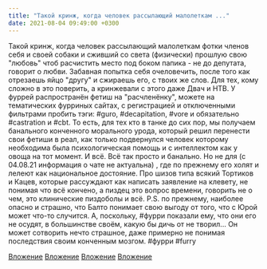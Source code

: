 ```yaml
---
title: "Такой кринж, когда человек рассылающий малолеткам ..."
date: 2021-08-04 09:49:00 +0300
---
```


Такой кринж, когда человек рассылающий малолеткам фотки членов себя и своей собаки и сживший со света (физически) прошлую свою "любовь" чтоб расчистить место под боком папика - не до депутата, говорит о любви.
Забавная попытка себя очеловечить, после того как отрезаешь яйцо "другу" и сжираешь его, с твоих же слов.
Для тех, кому сложно в это поверить, а кринжевали с этого даже Двач и НТВ. У фуррей распространён фетиш на "расчленёнку", можете на тематических фурриных сайтах, с регистрацией и отключенными фильтрами пробить тэги: #guro, #decapitation, #vore и обязательно #castration и #cbt.
То есть, для тех кто в танке до сих пор, мы получаем банального конченного морального урода, который решил перенести свои фетиши в реал, как только подвернулся человек которому необходима была психологическая помощь и с интеллектом как у овоща на тот момент. И всё. Всё так просто и банально. Но не для (с 04.08.21 информация о чате не актуальна) , где по прежнему его холят и лелеют как национальное достояние. Про шизов типа всякий Тортиков и Кацев, которые рассуждают как написать заявление на клевету, не понимая что всё кончено, а пиздец это вопрос времени, говорить не о чем, это клинические пиздоболы и всё.
P.S. по прежнему, наиболее опасно и страшно, что Балто понимает свою выгоду от того, что с Юрой может что-то случится. А, поскольку, #фурри показали ему, что они его не осудят, в большинстве своём, какую бы дичь от не творил... Он может сотворить нечто страшное, даже примерно не понимая последствия своим конченным мозгом.
#фурри #furry


[Вложение](https://vk.com/photo41076938_457247476)
[Вложение](https://vk.com/photo41076938_457247479)
[Вложение](https://vk.com/photo41076938_457247478)
[Вложение](https://vk.com/photo41076938_457247480)
